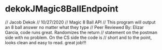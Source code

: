 # dekokJMagic8BallEndpoint
// Jacob Dekok
// 10/27/2020
// Magic 8 Ball API
// This program will output an 8 ball answer no matter what they type
// Peer Reviewed By: Elizar Garcia, code runs great. Randomizes the return
// statement on the postman side with no problem. On the CS side the code is
// short and to the point, looks clean and easy to read. great job!!!

